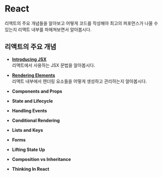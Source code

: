 # React

리액트의 주요 개념들을 알아보고 어떻게 코드를 작성해야 최고의 퍼포먼스가 나올 수 있는지 리액트 내부를 파헤쳐보면서 알아봅시다.

## 리액트의 주요 개념

- [**Introducing JSX**](https://github.com/9min/react/blob/master/jsx/README.md)  
  리액트에서 사용하는 JSX 문법을 알아봅시다.  

- [**Rendering Elements**](https://github.com/9min/react/blob/master/rendering-elements/README.md)  
  리액트 내부에서 렌더링 요소들을 어떻게 생성하고 관리하는지 알아봅시다.  

- **Components and Props**  

- **State and Lifecycle**  

- **Handling Events**  

- **Conditional Rendering**  

- **Lists and Keys**  

- **Forms**  

- **Lifting State Up**  

- **Composition vs Inheritance**  

- **Thinking In React**  
